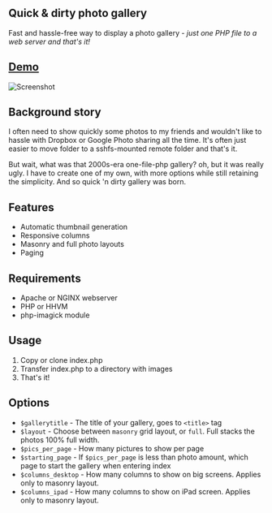 ## Quick & dirty photo gallery

Fast and hassle-free way to display a photo gallery - *just one PHP file to a web server and that's it!*

## [Demo](https://rolle.wtf/quickndirty-photo-gallery/)

![Screenshot](https://rolle.wtf/quickndirty-photo-gallery.png "Screenshot")

## Background story

I often need to show quickly some photos to my friends and wouldn't like to hassle with Dropbox or Google Photo sharing all the time. It's often just easier to move folder to a sshfs-mounted remote folder and that's it. 

But wait, what was that 2000s-era one-file-php gallery? oh, but it was really ugly. I have to create one of my own, with more options while still retaining the simplicity. And so quick 'n dirty gallery was born.

## Features 

- Automatic thumbnail generation
- Responsive columns
- Masonry and full photo layouts
- Paging

## Requirements

- Apache or NGINX webserver
- PHP or HHVM
- php-imagick module

## Usage

1. Copy or clone index.php
2. Transfer index.php to a directory with images
3. That's it!

## Options

- `$gallerytitle` - The title of your gallery, goes to `<title>` tag
- `$layout` - Choose between `masonry` grid layout, or `full`. Full stacks the photos 100% full width.
- `$pics_per_page` - How many pictures to show per page
- `$starting_page` - If `$pics_per_page` is less than photo amount, which page to start the gallery when entering index
- `$columns_desktop` - How many columns to show on big screens. Applies only to masonry layout.
- `$columns_ipad` - How many columns to show on iPad screen. Applies only to masonry layout.
